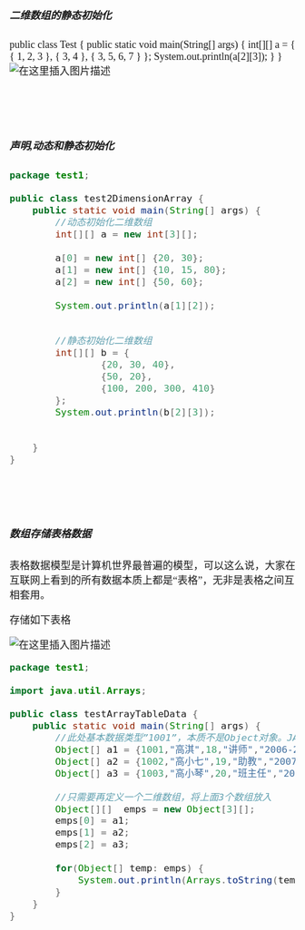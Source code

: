<font size = 4 face = "黑体">


##### 二维数组的静态初始化

public class Test {
    public static void main(String[] args) {
        int[][] a = { { 1, 2, 3 }, { 3, 4 }, { 3, 5, 6, 7 } };
        System.out.println(a[2][3]);
    }
}
![在这里插入图片描述](https://img-blog.csdnimg.cn/20200129120517149.png?x-oss-process=image/watermark,type_ZmFuZ3poZW5naGVpdGk,shadow_10,text_aHR0cHM6Ly9ibG9nLmNzZG4ubmV0L3FxXzQzODA4NzAw,size_16,color_FFFFFF,t_70)

</br></br></br>

##### 声明,动态和静态初始化

```java
package test1;

public class test2DimensionArray {
	public static void main(String[] args) {
	    //动态初始化二维数组
		int[][] a = new int[3][];
		
		a[0] = new int[] {20, 30};
		a[1] = new int[] {10, 15, 80};
		a[2] = new int[] {50, 60};
		
		System.out.println(a[1][2]);
		
		
		//静态初始化二维数组
		int[][] b = {
				{20, 30, 40},
				{50, 20},
				{100, 200, 300, 410}	
		};
		System.out.println(b[2][3]);
		
		
	}
}

```




</br></br></br>

##### 数组存储表格数据


表格数据模型是计算机世界最普遍的模型，可以这么说，大家在互联网上看到的所有数据本质上都是“表格”，无非是表格之间互相套用。


存储如下表格

![在这里插入图片描述](https://img-blog.csdnimg.cn/2020013019353636.png)

```java
package test1;

import java.util.Arrays;

public class testArrayTableData {
	public static void main(String[] args) {
	    //此处基本数据类型”1001”，本质不是Object对象。JAVA编译器会自动把基本数据类型“自动装箱”成包装类对象。
		Object[] a1 = {1001,"高淇",18,"讲师","2006-2-14"};
		Object[] a2 = {1002,"高小七",19,"助教","2007-10-10"};
		Object[] a3 = {1003,"高小琴",20,"班主任","2008-5-5"};
		
		//只需要再定义一个二维数组，将上面3个数组放入
		Object[][]  emps = new Object[3][];
		emps[0] = a1;
		emps[1] = a2;
		emps[2] = a3;
		
		for(Object[] temp: emps) {
			System.out.println(Arrays.toString(temp));
		}
	}
}


```



















</font>
